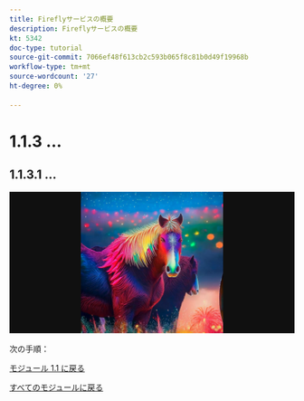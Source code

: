 ```yaml
---
title: Fireflyサービスの概要
description: Fireflyサービスの概要
kt: 5342
doc-type: tutorial
source-git-commit: 7066ef48f613cb2c593b065f8c81b0d49f19968b
workflow-type: tm+mt
source-wordcount: '27'
ht-degree: 0%

---
```


# 1.1.3 ...

## 1.1.3.1 ...

![Azure ストレージ ](./images/az26.png)

次の手順：

[モジュール 1.1 に戻る](./firefly-services.md)

[すべてのモジュールに戻る](./../../../overview.md)
